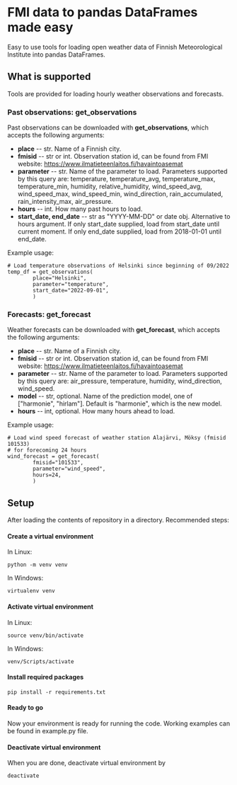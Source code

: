 # FMI data to pandas DataFrames made easy

Easy to use tools for loading open weather data of Finnish Meteorological Institute into pandas DataFrames.

## What is supported

Tools are provided for loading hourly weather observations and forecasts.

### Past observations: **get\_observations**

Past observations can be downloaded with **get\_observations**, which accepts the following arguments:
- **place** -- str. Name of a Finnish city.
- **fmisid** -- str or int. Observation station id, can be found from FMI website: https://www.ilmatieteenlaitos.fi/havaintoasemat
- **parameter** -- str. Name of the parameter to load. Parameters supported by this query are:
temperature, temperature\_avg, temperature\_max, temperature\_min, humidity, relative\_humidity, wind\_speed\_avg, wind\_speed\_max, wind\_speed\_min, wind\_direction, rain\_accumulated, rain\_intensity\_max, air\_pressure.
- **hours** -- int. How many past hours to load.
- **start_date, end_date** -- str as "YYYY-MM-DD" or date obj. Alternative to hours argument. If only start\_date supplied, load from start\_date until current moment. If only end\_date supplied, load from 2018-01-01 until end\_date.

Example usage:

```
# Load temperature observations of Helsinki since beginning of 09/2022
temp_df = get_observations(
        place="Helsinki",
        parameter="temperature",
        start_date="2022-09-01",
        )
```


### Forecasts: **get_forecast**

Weather forecasts can be downloaded with **get_forecast**, which accepts the following arguments:
- **place** -- str. Name of a Finnish city.
- **fmisid** -- str or int. Observation station id, can be found from FMI website: https://www.ilmatieteenlaitos.fi/havaintoasemat
- **parameter** -- str. Name of the parameter to load. Parameters supported by this query are:
air\_pressure, temperature, humidity, wind\_direction, wind\_speed.
- **model** -- str, optional. Name of the prediction model, one of ["harmonie", "hirlam"]. Default is "harmonie", which is the new model.
- **hours** -- int, optional. How many hours ahead to load.

Example usage:

```
# Load wind speed forecast of weather station Alajärvi, Möksy (fmisid 101533)
# for forecoming 24 hours
wind_forecast = get_forecast(
        fmisid="101533",
        parameter="wind_speed",
        hours=24,
        )
```

## Setup

After loading the contents of repository in a directory. Recommended steps:

#### Create a virtual environment

In Linux:

```
python -m venv venv
```

In Windows:

```
virtualenv venv
```

#### Activate virtual environment

In Linux:
```
source venv/bin/activate
```
In Windows:
```
venv/Scripts/activate
```

#### Install required packages

```
pip install -r requirements.txt
```

#### Ready to go

Now your environment is ready for running the code. Working examples can be found in example.py file.

#### Deactivate virtual environment

When you are done, deactivate virtual environment by
```
deactivate
```

